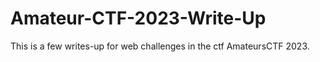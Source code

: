 # Amateur-CTF-2023-Write-Up

This is a few writes-up for web challenges in the ctf AmateursCTF 2023.
